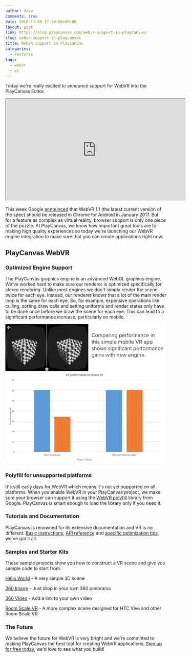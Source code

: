 ```yaml
---
author: dave
comments: true
date: 2016-11-08 17:20:56+00:00
layout: post
link: https://blog.playcanvas.com/webvr-support-in-playcanvas/
slug: webvr-support-in-playcanvas
title: WebVR support in PlayCanvas
categories:
  - Features
tags:
  - webvr
  - vr
---
```


Today we're really excited to announce support for WebVR into the PlayCanvas Editor.

<div className="iframe-container">
    <iframe loading="lazy" width="560" height="315" src="https://www.youtube.com/embed/B9QAptFocQQ" title="YouTube video player" allow="accelerometer; autoplay; clipboard-write; encrypted-media; gyroscope; picture-in-picture" allowfullscreen></iframe>
</div>

This week Google [announced](https://www.roadtovr.com/google-launching-webvr-support-for-android-chrome-in-january-desktop-to-follow/) that WebVR 1.1 (the latest current version of the spec) should be released in Chrome for Android in January 2017. But for a feature as complex as virtual reality, browser support is only one piece of the puzzle. At PlayCanvas, we know how important great tools are to making high quality experiences so today we're launching our WebVR engine integration to make sure that you can create applications right now.

## PlayCanvas WebVR

### Optimized Engine Support

The PlayCanvas graphics engine is an advanced WebGL graphics engine. We've worked hard to make sure our renderer is optimized specifically for stereo rendering. Unlike most engines we don't simply render the scene twice for each eye. Instead, our renderer knows that a lot of the main render loop is the same for each eye. So, for example, expensive operations like culling, sorting draw calls and setting uniforms and render states only have to be done once before we draw the scene for each eye. This can lead to a significant performance increase, particularly on mobile.

![VR Performance Comparison](/assets/media/vr-comparison-1.jpg)

### Polyfill for unsupported platforms

It's still early days for WebVR which means it's not yet supported on all platforms. When you enable WebVR in your PlayCanvas project, we make sure your browser can support it using the [WebVR polyfill](https://github.com/googlevr/webvr-polyfill) library from Google. PlayCanvas is smart enough to load the library only if you need it.

### Tutorials and Documentation

PlayCanvas is renowned for its extensive documentation and VR is no different. [Basic instructions](https://developer.playcanvas.com/user-manual/xr/vr/), [API reference](https://api.playcanvas.com/classes/Engine.XrManager.html) and [specific optimization tips](https://developer.playcanvas.com/user-manual/xr/optimizing-webxr/), we've got it all.

### Samples and Starter Kits

These sample projects show you how to construct a VR scene and give you sample code to start from.

[Hello World](https://playcanvas.com/project/433339/overview/webvr-hello-world) - A very simple 3D scene

[360 Image](https://playcanvas.com/project/434266/overview/webvr-360-image) - Just drop in your own 360 panorama

[360 Video](https://playcanvas.com/project/434444/overview/webvr-360-video) - Add a link to your own video

[Room Scale VR](https://playcanvas.com/project/434546/overview/webvr-orange-room) - A more complex scene designed for HTC Vive and other Room Scale VR

### The Future

We believe the future for WebVR is very bright and we're committed to making PlayCanvas the best tool for creating WebVR applications. [Sign up for free today](https://playcanvas.com), we'd love to see what you build!
